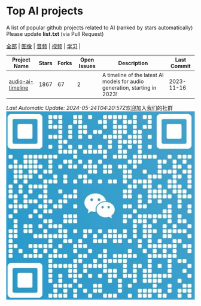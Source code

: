 # Top AI projects
A list of popular github projects related to AI (ranked by stars automatically)
Please update **list.txt** (via Pull Request)

<a href="./README.md">全部</a> |   <a href="./READMEpicture.md">图像</a> |   <a href="./READMEaudio.md">音频</a> | <a href="./READMEvideo.md">视频</a> | <a href="./READMElearn.md">学习</a> | 

| Project Name | Stars | Forks | Open Issues | Description | Last Commit |
| ------------ | ----- | ----- | ----------- | ----------- | ----------- |
| [audio-ai-timeline](https://github.com/archinetai/audio-ai-timeline) | 1867 | 67 | 2 | A timeline of the latest AI models for audio generation, starting in 2023! | 2023-11-16 |

*Last Automatic Update: 2024-05-24T04:20:57Z*欢迎加入我们的社群 ![](https://raw.githubusercontent.com/mouuii/picture/master/weichat.jpg) 